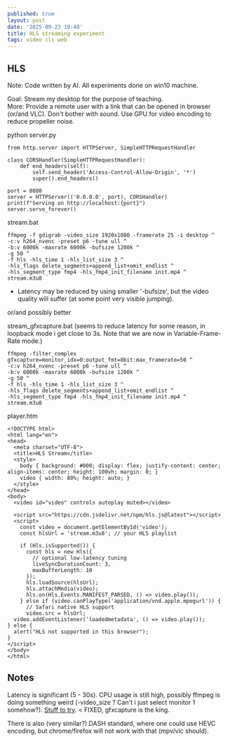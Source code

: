 ```yaml
---
published: true
layout: post
date: '2025-09-23 19:40'
title: HLS streaming experiment
tags: video cli web 
---
```

## HLS

Note: Code written by AI. All experiments done on win10 machine.

Goal: Stream my desktop for the purpose of teaching.  
More: Provide a remote user with a link that can be opened in browser (or/and VLC). Don't bother with sound. Use GPU for video encoding to reduce propeller noise.

python server.py

    from http.server import HTTPServer, SimpleHTTPRequestHandler
    
    class CORSHandler(SimpleHTTPRequestHandler):
        def end_headers(self):
            self.send_header('Access-Control-Allow-Origin', '*')
            super().end_headers()
    
    port = 8080
    server = HTTPServer(('0.0.0.0', port), CORSHandler)
    print(f"Serving on http://localhost:{port}")
    server.serve_forever()

stream.bat

    ffmpeg -f gdigrab -video_size 1920x1080 -framerate 25 -i desktop ^
    -c:v h264_nvenc -preset p6 -tune ull ^
    -b:v 6000k -maxrate 6000k -bufsize 1200k ^
    -g 50 ^
    -f hls -hls_time 1 -hls_list_size 3 ^
    -hls_flags delete_segments+append_list+omit_endlist ^
    -hls_segment_type fmp4 -hls_fmp4_init_filename init.mp4 ^
    stream.m3u8

* Latency may be reduced by using smaller '-bufsize', but the video quality will suffer (at some point very visible jumping).

or/and possibly better

stream_gfxcapture.bat (seems to reduce latency for some reason, in loopback mode i get close to 3s. Note that we are now in Variable-Frame-Rate mode.)

    ffmpeg -filter_complex gfxcapture=monitor_idx=0:output_fmt=8bit:max_framerate=50 ^
    -c:v h264_nvenc -preset p6 -tune ull ^
    -b:v 6000k -maxrate 6000k -bufsize 1200k ^
    -g 50 ^
    -f hls -hls_time 1 -hls_list_size 3 ^
    -hls_flags delete_segments+append_list+omit_endlist ^
    -hls_segment_type fmp4 -hls_fmp4_init_filename init.mp4 ^
    stream.m3u8

player.htm

    <!DOCTYPE html>
    <html lang="en">
    <head>
      <meta charset="UTF-8">
      <title>HLS Stream</title>
      <style>
        body { background: #000; display: flex; justify-content: center; align-items: center; height: 100vh; margin: 0; }
        video { width: 80%; height: auto; }
      </style>
    </head>
    <body>
      <video id="video" controls autoplay muted></video>
    
      <script src="https://cdn.jsdelivr.net/npm/hls.js@latest"></script>
      <script>
        const video = document.getElementById('video');
        const hlsUrl = 'stream.m3u8'; // your HLS playlist
    
        if (Hls.isSupported()) {
          const hls = new Hls({
            // optional low-latency tuning
            liveSyncDurationCount: 3, 
            maxBufferLength: 10
          });
          hls.loadSource(hlsUrl);
          hls.attachMedia(video);
          hls.on(Hls.Events.MANIFEST_PARSED, () => video.play());
        } else if (video.canPlayType('application/vnd.apple.mpegurl')) {
          // Safari native HLS support
          video.src = hlsUrl;
      video.addEventListener('loadedmetadata', () => video.play());
    } else {
      alert("HLS not supported in this browser");
    }
    </script>
    </body>
    </html>

## Notes

Latency is significant (5 - 30s). CPU usage is still high, possibly ffmpeg is doing something weird (-video_size ? Can't i just select monitor 1 somehow?). [Stuff to try](https://trac.ffmpeg.org/wiki/Capture/Desktop#Win10WinRTUWPbasedWindows.Graphics.Capture). < FIXED, gfxcapture is the king.

There is also (very similar?) DASH standard, where one could use HEVC encoding, but chrome/firefox will not work with that (mpv/vlc should).
